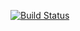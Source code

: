 [![Build Status](https://travis-ci.org/jmaggio14/marvin.png)](https://travis-ci.org/jmaggio14/marvin)

